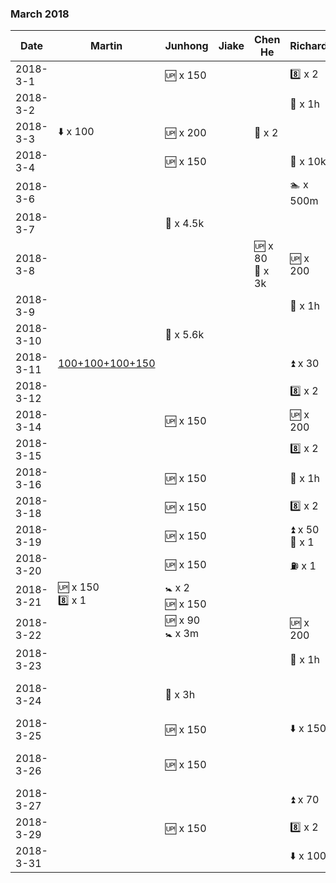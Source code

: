 
### March 2018

| Date       | Martin        | Junhong       | Jiake | Chen He       |Richard        | Xuanchuan |
|-----------|---------------|---------------|---------------|---------------|---------------|---------------|
| 2018-3-1|   | :up: x 150  ||| :eight: x 2 | |
| 2018-3-2|   |   ||| :tennis: x 1h | |
| 2018-3-3| :arrow_down: x 100  | :up: x 200  || :dog: x 2 |  | |
| 2018-3-4|   | :up: x 150  ||| :runner: x 10k | |
| 2018-3-6|   |  |||  :swimmer: x 500m  | |
| 2018-3-7|   | :runner: x 4.5k  ||| ||
| 2018-3-8|   |   ||  :up: x 80 <br> :runner: x 3k  | :up: x 200  | |
| 2018-3-9|   |  |||  :tennis: x 1h | |
| 2018-3-10|   | :runner: x 5.6k  |||   | |
| 2018-3-11| [100+100+100+150](https://github.com/rmfat/rm-fat/blob/master/notes/martin/note-2018-3-10.md)  |  |||   :arrow_double_up: x 30  | |
| 2018-3-12|   |  |||  :eight: x 2 | |
| 2018-3-14|   | :up: x 150  |||  :up: x 200| |
| 2018-3-15|   |   |||  :eight: x 2| |
| 2018-3-16|   | :up: x 150   |||  :tennis: x 1h| |
| 2018-3-18|   | :up: x 150   |||  :eight: x 2| |
| 2018-3-19|   | :up: x 150   |||  :arrow_double_up: x 50 <br> :peach: x 1| |
| 2018-3-20|   | :up: x 150   |||  :fuelpump: x 1| |
| 2018-3-21|  :up: x 150 <br> :eight: x 1 | :baby_symbol: x 2 <br> :up: x 150   |||  | |
| 2018-3-22|   | :up: x 90 <br> :baby_symbol: x 3m   |||  :up: x 200 | |
| 2018-3-23|   |   |||  :tennis: x 1h | |
| 2018-3-24|   | :mount_fuji: x 3h  |||   | :up: x 60 <br> :seat: x 40 <br> :whale2: x 20 |
| 2018-3-25|   | :up: x 150   ||| :arrow_down: x 150  | |
| 2018-3-26|   | :up: x 150   |||  | :up: x 80 <br> :seat: x 60 <br> :fishing_pole_and_fish: x 80 |
| 2018-3-27|   |   ||| :arrow_double_up: x 70  | |
| 2018-3-29|   | :up: x 150  ||| :eight: x 2  | |
| 2018-3-31|   |   ||| :arrow_down: x 100  | |

